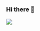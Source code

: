 ### Hi there 👋

<img src="https://github-readme-stats.vercel.app/api?username=gorylko&&show_icons=true&title_color=ffffff&icon_color=bb2acf&text_color=daf7dc&bg_color=151515">
